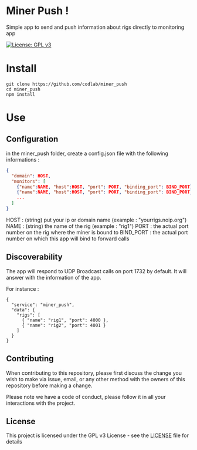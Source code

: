 # Miner Push !

Simple app to send and push information about rigs directly to monitoring app

[![License: GPL v3](https://img.shields.io/badge/License-GPL%20v3-blue.svg)](https://www.gnu.org/licenses/gpl-3.0)


# Install

```
git clone https://github.com/codlab/miner_push
cd miner_push
npm install
```

# Use

## Configuration

in the miner_push folder, create a config.json file with the following informations :

```json
{
  "domain": HOST,
  "monitors": [
    {"name":NAME, "host":HOST, "port": PORT, "binding_port": BIND_PORT},
    {"name":NAME, "host":HOST, "port": PORT, "binding_port": BIND_PORT}
    ...
  ]
}
```

HOST : (string) put your ip or domain name (example : "yourrigs.noip.org")
NAME : (string) the name of the rig (example : "rig1")
PORT : the actual port number on the rig where the miner is bound to
BIND_PORT : the actual port number on which this app will bind to forward calls

## Discoverability

The app will respond to UDP Broadcast calls on port 1732 by default. It will answer with the information of the app.

For instance :

```
{
  "service": "miner_push",
  "data": {
    "rigs": [
      { "name": "rig1", "port": 4000 },
      { "name": "rig2", "port": 4001 }
    ]
  }
}
```


## Contributing

When contributing to this repository, please first discuss the change you wish to make via issue,
email, or any other method with the owners of this repository before making a change.

Please note we have a code of conduct, please follow it in all your interactions with the project.

## License

This project is licensed under the GPL v3 License - see the [LICENSE](LICENSE) file for details
